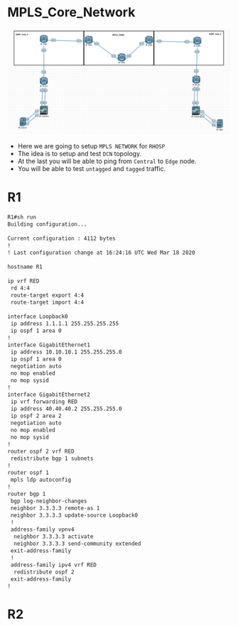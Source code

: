 # MPLS_Core_Network

![Image ipa](https://github.com/NileshChandekar/MPLS_Core_Network/blob/master/images/1.png)


* Here we are going to setup `MPLS NETWORK` for `RHOSP`
* The idea is to setup and test `DCN` topology.
* At the last you will be able to ping from `Central` to `Edge` node.
* You will be able to test `untagged` and `tagged` traffic.

# R1

~~~
R1#sh run
Building configuration...

Current configuration : 4112 bytes
!
! Last configuration change at 16:24:16 UTC Wed Mar 18 2020

hostname R1

ip vrf RED
 rd 4:4
 route-target export 4:4
 route-target import 4:4

interface Loopback0
 ip address 1.1.1.1 255.255.255.255
 ip ospf 1 area 0
!
interface GigabitEthernet1
 ip address 10.10.10.1 255.255.255.0
 ip ospf 1 area 0
 negotiation auto
 no mop enabled
 no mop sysid
!
interface GigabitEthernet2
 ip vrf forwarding RED
 ip address 40.40.40.2 255.255.255.0
 ip ospf 2 area 2
 negotiation auto
 no mop enabled
 no mop sysid
!
router ospf 2 vrf RED
 redistribute bgp 1 subnets
!
router ospf 1
 mpls ldp autoconfig
!
router bgp 1
 bgp log-neighbor-changes
 neighbor 3.3.3.3 remote-as 1
 neighbor 3.3.3.3 update-source Loopback0
 !
 address-family vpnv4
  neighbor 3.3.3.3 activate
  neighbor 3.3.3.3 send-community extended
 exit-address-family
 !
 address-family ipv4 vrf RED
  redistribute ospf 2
 exit-address-family
!
~~~

# R2
